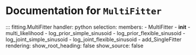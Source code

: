 # Documentation for `MultiFitter`

::: fitting.MultiFitter
    handler: python
    selection:
      members:
        - MultiFitter
        - __init__
        - multi_likelihood
        - log_prior_simple_sinusoid
        - log_prior_flexible_sinusoid
        - log_joint_simple_sinusoid
        - log_joint_flexible_sinusoid
        - add_SingleFitter
    rendering:
      show_root_heading: false
      show_source: false
